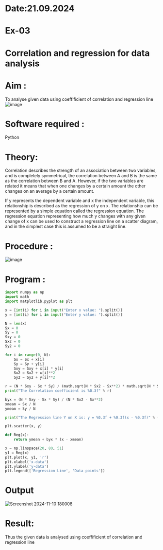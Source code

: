 # Date:21.09.2024

# Ex-03
# Correlation and regression for data analysis
# Aim : 

To analyse given data using coeffificient of correlation and regression line
![image](https://user-images.githubusercontent.com/104613195/168224136-d6b64e64-7d3d-4775-9337-c8f96fe41f2d.png)


# Software required :  

Python

# Theory:

Correlation describes the strength of an association between two variables, and is completely symmetrical, the correlation between A and B is the same as the correlation between B and A. However, if the two variables are related it means that when one changes by a certain amount the other changes on an average by a certain amount.  

If y represents the dependent variable and x the independent variable, this relationship is described as the regression of y on x. The relationship can be represented by a simple equation called the regression equation. The regression equation representing how much y changes with any given change of x can be used to construct a regression line on a scatter diagram, and in the simplest case this is assumed to be a straight line.

# Procedure :

![image](https://user-images.githubusercontent.com/104613195/168225866-ac8f6610-bdc3-4ac2-a24e-2b24ba08e189.png)

# Program :

```py
import numpy as np
import math
import matplotlib.pyplot as plt

x = [int(i) for i in input("Enter x value: ").split()]
y = [int(i) for i in input("Enter y value: ").split()]

N = len(x)
Sx = 0
Sy = 0
Sxy = 0
Sx2 = 0
Sy2 = 0

for i in range(0, N):
    Sx = Sx + x[i]
    Sy = Sy + y[i]
    Sxy = Sxy + x[i] * y[i]
    Sx2 = Sx2 + x[i]**2
    Sy2 = Sy2 + y[i]**2

r = (N * Sxy - Sx * Sy) / (math.sqrt(N * Sx2 - Sx**2) * math.sqrt(N * Sy2 - Sy**2))
print("The Correlation coefficient is %0.3f" % r)

byx = (N * Sxy - Sx * Sy) / (N * Sx2 - Sx**2)
xmean = Sx / N
ymean = Sy / N

print("The Regression line Y on X is: y = %0.3f + %0.3f(x - %0.3f)" % (ymean, byx, xmean))

plt.scatter(x, y)

def Reg(x):
    return ymean + byx * (x - xmean)

x = np.linspace(20, 80, 51)
y1 = Reg(x)
plt.plot(x, y1, 'r')
plt.xlabel('x-data')
plt.ylabel('y-data')
plt.legend(['Regression Line', 'Data points'])

```

# Output 
![Screenshot 2024-11-10 180008](https://github.com/user-attachments/assets/036c3c34-7081-400b-9e14-164d9e858821)

# Result:
Thus the given data is analysed using coeffificient of correlation and regression line
